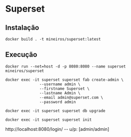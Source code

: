 # Superset
## Instalação
`docker build . -t mineiros/superset:latest`
## Execução
```
docker run --net=host -d -p 8080:8080 --name superset mineiros/superset

docker exec -it superset superset fab create-admin \
               --username admin \
               --firstname Superset \
               --lastname Admin \
               --email admin@superset.com \
               --password admin

docker exec -it superset superset db upgrade

docker exec -it superset superset init
```

http://localhost:8080/login/ -- u/p: [admin/admin]